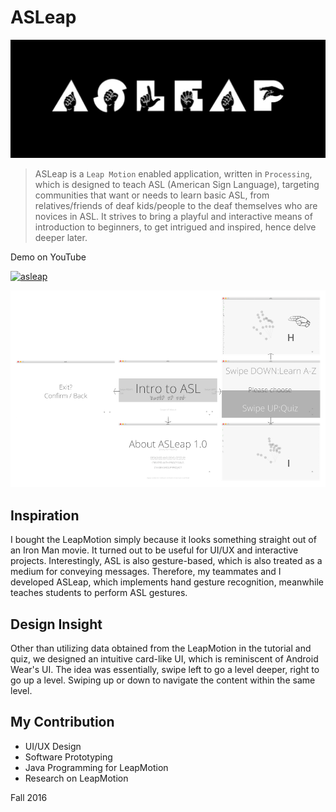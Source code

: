 # ASLeap

![logo](readme/asleap_logo_black.jpg)

> ASLeap is a `Leap Motion` enabled application, written in `Processing`, which is designed to teach ASL (American Sign Language), targeting communities that want or needs to learn basic ASL, from relatives/friends of deaf kids/people to the deaf themselves who are novices in ASL. It strives to bring a playful and interactive means of introduction to beginners, to get intrigued and inspired, hence delve deeper later.

Demo on YouTube

[![asleap](http://img.youtube.com/vi/dc4PZOSgoIQ/0.jpg)](http://www.youtube.com/watch?v=dc4PZOSgoIQ "Demo on YouTube")


![sitemap](readme/tree_tran.png)

## Inspiration
I bought the LeapMotion simply because it looks something straight out of an Iron Man movie. It turned out to be useful for UI/UX and interactive projects. Interestingly, ASL is also gesture-based, which is also treated as a medium for conveying messages. Therefore, my teammates and I developed ASLeap, which implements hand gesture recognition, meanwhile teaches students to perform ASL gestures.

## Design Insight
Other than utilizing data obtained from the LeapMotion in the tutorial and quiz, we designed an intuitive card-like UI, which is reminiscent of Android Wear's UI. The idea was essentially, swipe left to go a level deeper, right to go up a level. Swiping up or down to navigate the content within the same level.

## My Contribution
- UI/UX Design
- Software Prototyping
- Java Programming for LeapMotion
- Research on LeapMotion

Fall 2016
